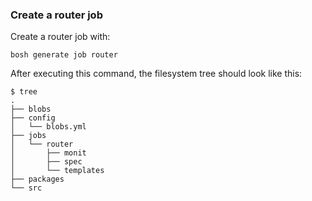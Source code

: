 ### Create a router job

Create a router job with:
```
bosh generate job router
```

After executing this command, the filesystem tree should look like this:

```
$ tree
.
├── blobs
├── config
│   └── blobs.yml
├── jobs
│   └── router
│       ├── monit
│       ├── spec
│       └── templates
├── packages
└── src
```
